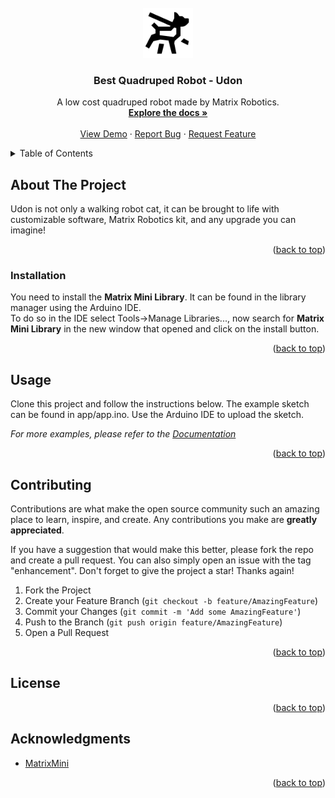 <div id="top"></div>

<!-- PROJECT LOGO -->
<br />
<div align="center">
  <a href="https://github.com/Matrix-Robotics/udon">
    <img src="images/logo.png" alt="Logo" width="80" height="80">
  </a>

  <h3 align="center">Best Quadruped Robot - Udon</h3>

  <p align="center">
    A low cost quadruped robot made by Matrix Robotics.
    <br />
    <a href="https://github.com/Matrix-Robotics/udon"><strong>Explore the docs »</strong></a>
    <br />
    <br />
    <a href="https://youtu.be/SlUd5C5utTQ">View Demo</a>
    ·
    <a href="https://github.com/Matrix-Robotics/udon/issues">Report Bug</a>
    ·
    <a href="https://github.com/Matrix-Robotics/udon/issues">Request Feature</a>
  </p>
</div>



<!-- TABLE OF CONTENTS -->
<details>
  <summary>Table of Contents</summary>
  <ol>
    <li>
      <a href="#about-the-project">About The Project</a>
    </li>
    <li><a href="#installation">Installation</a></li>
    <li><a href="#usage">Usage</a></li>
    <li><a href="#contributing">Contributing</a></li>
    <li><a href="#license">License</a></li>
    <li><a href="#acknowledgments">Acknowledgments</a></li>
  </ol>
</details>



<!-- ABOUT THE PROJECT -->
## About The Project

Udon is not only a walking robot cat, it can be brought to life with customizable software, Matrix Robotics kit, and any upgrade you can imagine! ​

<p align="right">(<a href="#top">back to top</a>)</p>

### Installation

You need to install the <b>Matrix Mini Library</b>. It can be found in the library manager using the Arduino IDE. <br> 
To do so in the IDE select Tools->Manage Libraries..., now search for <b>Matrix Mini Library</b> in the new window that opened and click on the install button.
<p align="right">(<a href="#top">back to top</a>)</p>

<!-- USAGE EXAMPLES -->
## Usage

Clone this project and follow the instructions below.
The example sketch can be found in app/app.ino.
Use the Arduino IDE to upload the sketch.

_For more examples, please refer to the [Documentation](https://example.com)_

<p align="right">(<a href="#top">back to top</a>)</p>

<!-- CONTRIBUTING -->
## Contributing

Contributions are what make the open source community such an amazing place to learn, inspire, and create. Any contributions you make are **greatly appreciated**.

If you have a suggestion that would make this better, please fork the repo and create a pull request. You can also simply open an issue with the tag "enhancement".
Don't forget to give the project a star! Thanks again!

1. Fork the Project
2. Create your Feature Branch (`git checkout -b feature/AmazingFeature`)
3. Commit your Changes (`git commit -m 'Add some AmazingFeature'`)
4. Push to the Branch (`git push origin feature/AmazingFeature`)
5. Open a Pull Request

<p align="right">(<a href="#top">back to top</a>)</p>



<!-- LICENSE -->
## License

<p align="right">(<a href="#top">back to top</a>)</p>

<!-- ACKNOWLEDGMENTS -->
## Acknowledgments

* [MatrixMini](https://github.com/Matrix-Robotics/MatrixMini)

<p align="right">(<a href="#top">back to top</a>)</p>